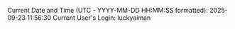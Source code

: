 Current Date and Time (UTC - YYYY-MM-DD HH:MM:SS formatted): 2025-09-23 11:56:30
Current User's Login: luckyaiman
